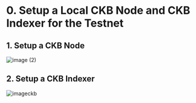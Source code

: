 # 0. Setup a Local CKB Node and CKB Indexer for the Testnet

## 1. Setup a CKB Node

![image (2)](https://user-images.githubusercontent.com/51923446/129461184-daa5e612-2b81-4699-90fd-c4fdcb0a4a1a.png)

## 2. Setup a CKB Indexer

![imageckb](https://user-images.githubusercontent.com/51923446/129461201-becdcafe-c9db-49ba-9435-536efe53616e.png)



